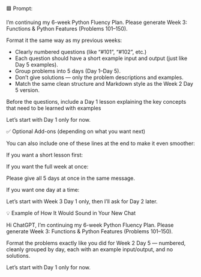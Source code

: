 🟩 Prompt:

I’m continuing my 6-week Python Fluency Plan.
Please generate Week 3: Functions & Python Features (Problems 101–150).

Format it the same way as my previous weeks:

- Clearly numbered questions (like “#101”, “#102”, etc.)
- Each question should have a short example input and output (just like Day 5 examples).
- Group problems into 5 days (Day 1–Day 5).
- Don’t give solutions — only the problem descriptions and examples.
- Match the same clean structure and Markdown style as the Week 2 Day 5 version.

Before the questions, include a Day 1 lesson explaining the key concepts that need to be learned with examples

Let’s start with Day 1 only for now.


✅ Optional Add-ons (depending on what you want next)

You can also include one of these lines at the end to make it even smoother:

If you want a short lesson first:


If you want the full week at once:

Please give all 5 days at once in the same message.

If you want one day at a time:

Let’s start with Week 3 Day 1 only, then I’ll ask for Day 2 later.

💡 Example of How It Would Sound in Your New Chat

Hi ChatGPT, I’m continuing my 6-week Python Fluency Plan.
Please generate Week 3: Functions & Python Features (Problems 101–150).

Format the problems exactly like you did for Week 2 Day 5 —
numbered, cleanly grouped by day, each with an example input/output, and no solutions.

Let’s start with Day 1 only for now.